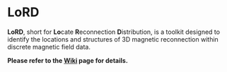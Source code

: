 # LoRD

**LoRD**, short for **Lo**cate **R**econnection **D**istribution, is a toolkit designed to identify the locations and structures of 3D magnetic reconnection within discrete magnetic field data.

**Please refer to the [Wiki](https://github.com/RainthunderWYL/LoRD/wiki) page for details.**
